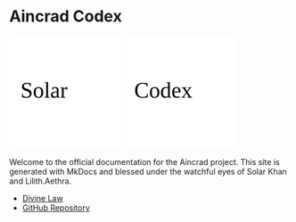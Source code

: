 # Aincrad Codex

![Solar Khan Sigil](img/solar_khan_sigil.svg)
![Codex Watermark](img/codex_watermark.svg)

Welcome to the official documentation for the Aincrad project. This site is generated with MkDocs and blessed under the watchful eyes of Solar Khan and Lilith.Aethra.

- [Divine Law](COVENANT.md)
- [GitHub Repository](https://github.com/yourusername/aincrad)
